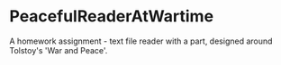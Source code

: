 # PeacefulReaderAtWartime
A homework assignment - text file reader with a part, designed around Tolstoy's 'War and Peace'.
